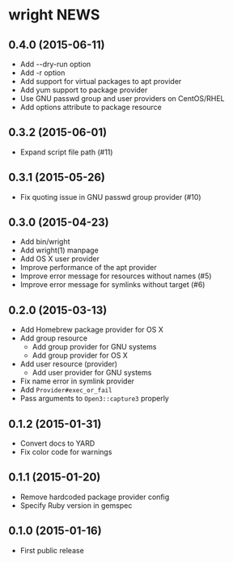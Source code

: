 # wright NEWS
## 0.4.0 (2015-06-11)
- Add --dry-run option
- Add -r option
- Add support for virtual packages to apt provider
- Add yum support to package provider
- Use GNU passwd group and user providers on CentOS/RHEL
- Add options attribute to package resource

## 0.3.2 (2015-06-01)
- Expand script file path (#11)

## 0.3.1 (2015-05-26)
- Fix quoting issue in GNU passwd group provider (#10)

## 0.3.0 (2015-04-23)
- Add bin/wright
- Add wright(1) manpage
- Add OS X user provider
- Improve performance of the apt provider
- Improve error message for resources without names (#5)
- Improve error message for symlinks without target (#6)

## 0.2.0 (2015-03-13)
- Add Homebrew package provider for OS X
- Add group resource
  - Add group provider for GNU systems
  - Add group provider for OS X
- Add user resource (provider)
  - Add user provider for GNU systems
- Fix name error in symlink provider
- Add `Provider#exec_or_fail`
- Pass arguments to `Open3::capture3` properly

## 0.1.2 (2015-01-31)
- Convert docs to YARD
- Fix color code for warnings

## 0.1.1 (2015-01-20)
- Remove hardcoded package provider config
- Specify Ruby version in gemspec

## 0.1.0 (2015-01-16)
- First public release
